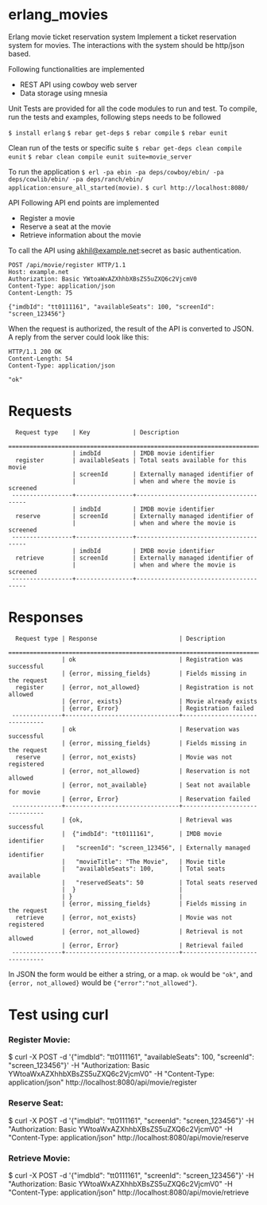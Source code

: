 # erlang_movies
Erlang movie ticket reservation system
Implement a ticket reservation system for movies. The interactions with the system should be http/json based.

Following functionalities are implemented
* REST API using cowboy web server
* Data storage using mnesia 

Unit Tests are provided for all the code modules to run and test. To compile, run the tests and examples, following steps needs to be followed

`$ install erlang`
`$ rebar get-deps`
`$ rebar compile`
`$ rebar eunit`

Clean run of the tests or specific suite
`$ rebar get-deps clean compile eunit`
`$ rebar clean compile eunit suite=movie_server`

To run the application
`$ erl -pa ebin -pa deps/cowboy/ebin/ -pa deps/cowlib/ebin/ -pa deps/ranch/ebin/`
`application:ensure_all_started(movie).`
`$ curl http://localhost:8080/`

API
Following API end points are implemented
* Register a movie
* Reserve a seat at the movie
* Retrieve information about the movie

To call the API using akhil@example.net:secret as basic authentication.

    POST /api/movie/register HTTP/1.1
    Host: example.net
    Authorization: Basic YWtoaWxAZXhhbXBsZS5uZXQ6c2VjcmV0
    Content-Type: application/json
    Content-Length: 75
    
    {"imdbId": "tt0111161", "availableSeats": 100, "screenId": "screen_123456"}

When the request is authorized, the result of the API is converted to JSON. A reply from the server could look like this:

    HTTP/1.1 200 OK
    Content-Length: 54
    Content-Type: application/json
     
    "ok"

# Requests

      Request type    | Key            | Description
     ==========================================================================
                      | imdbId         | IMDB movie identifier
      register        | availableSeats | Total seats available for this movie
                      | screenId       | Externally managed identifier of
					  |                | when and where the movie is screened
     -----------------+----------------+---------------------------------------
                      | imdbId         | IMDB movie identifier
      reserve         | screenId       | Externally managed identifier of
                      |                | when and where the movie is screened
     -----------------+----------------+---------------------------------------
                      | imdbId         | IMDB movie identifier
      retrieve        | screenId       | Externally managed identifier of
                      |                | when and where the movie is screened 
     -----------------+----------------+---------------------------------------

# Responses

      Request type | Response                       | Description
     ===========================================================================
                   | ok                             | Registration was successful
				   | {error, missing_fields}        | Fields missing in the request
      register     | {error, not_allowed}           | Registration is not allowed
                   | {error, exists}                | Movie already exists
                   | {error, Error}                 | Registration failed
     --------------+--------------------------------+-------------------------------
                   | ok                             | Reservation was successful
				   | {error, missing_fields}        | Fields missing in the request
      reserve      | {error, not_exists}            | Movie was not registered
                   | {error, not_allowed}           | Reservation is not allowed
				   | {error, not_available}         | Seat not available for movie
                   | {error, Error}                 | Reservation failed
     --------------+--------------------------------+-------------------------------
                   | {ok,                           | Retrieval was successful
				   |  {"imdbId": "tt0111161",       | IMDB movie identifier
				   |   "screenId": "screen_123456", | Externally managed identifier
				   |   "movieTitle": "The Movie",   | Movie title
				   |   "availableSeats": 100,       | Total seats available
				   |   "reservedSeats": 50          | Total seats reserved
				   |  }                             |
	               | }                              |
			       | {error, missing_fields}        | Fields missing in the request
	  retrieve	   | {error, not_exists}            | Movie was not registered
                   | {error, not_allowed}           | Retrieval is not allowed
                   | {error, Error}                 | Retrieval failed
     --------------+--------------------------------+-------------------------------


In JSON the form would be either a string, or a map. `ok` would be `"ok"`, and
`{error, not_allowed}` would be `{"error":"not_allowed"}`.

# Test using curl
### Register Movie:
$ curl -X POST -d '{"imdbId": "tt0111161", "availableSeats": 100, "screenId": "screen_123456"}' -H "Authorization: Basic YWtoaWxAZXhhbXBsZS5uZXQ6c2VjcmV0" -H "Content-Type: application/json" http://localhost:8080/api/movie/register

### Reserve Seat:
$ curl -X POST -d '{"imdbId": "tt0111161", "screenId": "screen_123456"}' -H "Authorization: Basic YWtoaWxAZXhhbXBsZS5uZXQ6c2VjcmV0" -H "Content-Type: application/json" http://localhost:8080/api/movie/reserve

### Retrieve Movie:
$ curl -X POST -d '{"imdbId": "tt0111161", "screenId": "screen_123456"}' -H "Authorization: Basic YWtoaWxAZXhhbXBsZS5uZXQ6c2VjcmV0" -H "Content-Type: application/json" http://localhost:8080/api/movie/retrieve
